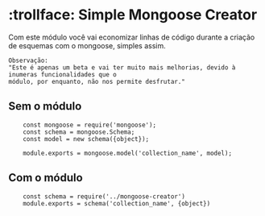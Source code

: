 # :trollface: Simple Mongoose Creator
Com este módulo você vai economizar linhas de código durante a criação de
esquemas com o mongoose, simples assim.
```
Observação:
"Este é apenas um beta e vai ter muito mais melhorias, devido à inumeras funcionalidades que o 
módulo, por enquanto, não nos permite desfrutar."
```
## Sem o módulo
```  
    const mongoose = require('mongoose');
    const schema = mongoose.Schema;
    const model = new schema({object});

    module.exports = mongoose.model('collection_name', model);
```  

## Com o módulo
```  
    const schema = require('../mongoose-creator')
    module.exports = schema('collection_name', {object})
```